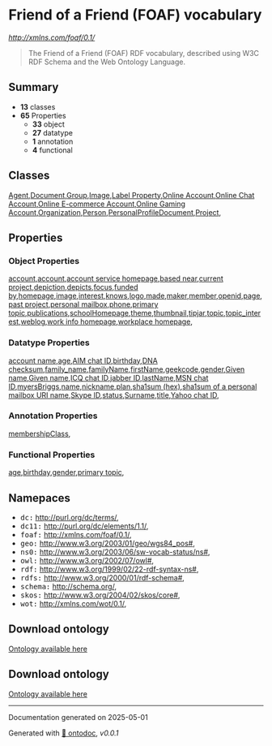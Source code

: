 # Friend of a Friend (FOAF) vocabulary

_http://xmlns.com/foaf/0.1/_

> The Friend of a Friend (FOAF) RDF vocabulary, described using W3C RDF Schema and the Web Ontology Language.



## Summary

- **13** classes
- **65** Properties
  - **33** object
  - **27** datatype
  - **1** annotation
  - **4** functional

## Classes

[Agent](class/Agent.md),[Document](class/Document.md),[Group](class/Group.md),[Image](class/Image.md),[Label Property](class/LabelProperty.md),[Online Account](class/OnlineAccount.md),[Online Chat Account](class/OnlineChatAccount.md),[Online E-commerce Account](class/OnlineEcommerceAccount.md),[Online Gaming Account](class/OnlineGamingAccount.md),[Organization](class/Organization.md),[Person](class/Person.md),[PersonalProfileDocument](class/PersonalProfileDocument.md),[Project](class/Project.md),

## Properties

### Object Properties

[account](property/account.md),[account](property/holdsAccount.md),[account service homepage](property/accountServiceHomepage.md),[based near](property/based_near.md),[current project](property/currentProject.md),[depiction](property/depiction.md),[depicts](property/depicts.md),[focus](property/focus.md),[funded by](property/fundedBy.md),[homepage](property/homepage.md),[image](property/img.md),[interest](property/interest.md),[knows](property/knows.md),[logo](property/logo.md),[made](property/made.md),[maker](property/maker.md),[member](property/member.md),[openid](property/openid.md),[page](property/page.md),[past project](property/pastProject.md),[personal mailbox](property/mbox.md),[phone](property/phone.md),[primary topic](property/primaryTopic.md),[publications](property/publications.md),[schoolHomepage](property/schoolHomepage.md),[theme](property/theme.md),[thumbnail](property/thumbnail.md),[tipjar](property/tipjar.md),[topic](property/topic.md),[topic_interest](property/topic_interest.md),[weblog](property/weblog.md),[work info homepage](property/workInfoHomepage.md),[workplace homepage](property/workplaceHomepage.md),

### Datatype Properties

[account name](property/accountName.md),[age](property/age.md),[AIM chat ID](property/aimChatID.md),[birthday](property/birthday.md),[DNA checksum](property/dnaChecksum.md),[family_name](property/family_name.md),[familyName](property/familyName.md),[firstName](property/firstName.md),[geekcode](property/geekcode.md),[gender](property/gender.md),[Given name](property/givenName.md),[Given name](property/givenname.md),[ICQ chat ID](property/icqChatID.md),[jabber ID](property/jabberID.md),[lastName](property/lastName.md),[MSN chat ID](property/msnChatID.md),[myersBriggs](property/myersBriggs.md),[name](property/name.md),[nickname](property/nick.md),[plan](property/plan.md),[sha1sum (hex)](property/sha_.md),[sha1sum of a personal mailbox URI name](property/mbox_sha_sum.md),[Skype ID](property/skypeID.md),[status](property/status.md),[Surname](property/surname.md),[title](property/title.md),[Yahoo chat ID](property/yahooChatID.md),

### Annotation Properties

[membershipClass](property/membershipClass.md),

### Functional Properties

[age](property/age.md),[birthday](property/birthday.md),[gender](property/gender.md),[primary topic](property/primaryTopic.md),

## Namepaces


- <kbd>dc:</kbd> http://purl.org/dc/terms/,
- <kbd>dc11:</kbd> http://purl.org/dc/elements/1.1/,
- <kbd>foaf:</kbd> http://xmlns.com/foaf/0.1/,
- <kbd>geo:</kbd> http://www.w3.org/2003/01/geo/wgs84_pos#,
- <kbd>ns0:</kbd> http://www.w3.org/2003/06/sw-vocab-status/ns#,
- <kbd>owl:</kbd> http://www.w3.org/2002/07/owl#,
- <kbd>rdf:</kbd> http://www.w3.org/1999/02/22-rdf-syntax-ns#,
- <kbd>rdfs:</kbd> http://www.w3.org/2000/01/rdf-schema#,
- <kbd>schema:</kbd> http://schema.org/,
- <kbd>skos:</kbd> http://www.w3.org/2004/02/skos/core#,
- <kbd>wot:</kbd> http://xmlns.com/wot/0.1/,

## Download ontology

[Ontology available here](./ontology.ttl)

## Download ontology

[Ontology available here](./ontology.ttl)

---

Documentation generated on 2025-05-01

Generated with [📑 ontodoc](https://github.com/StephaneBranly/ontodoc), *v0.0.1*